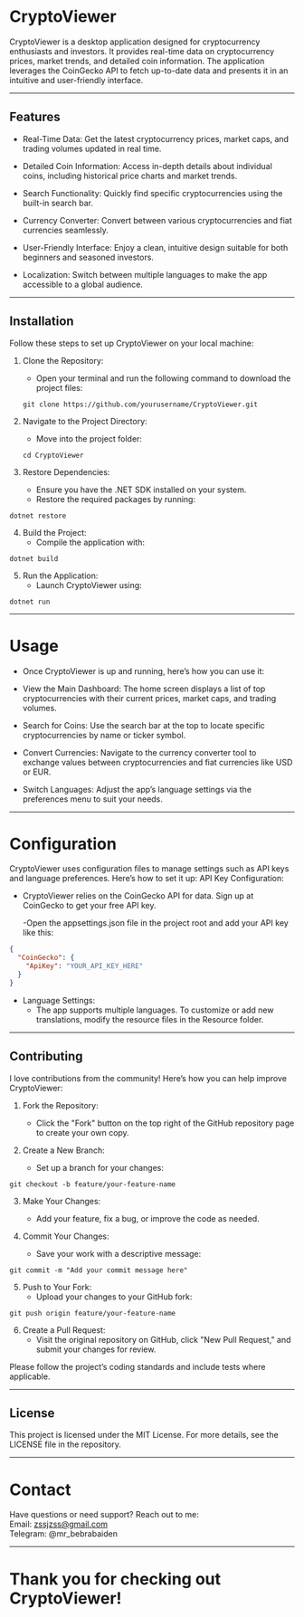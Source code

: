 # CryptoViewer
CryptoViewer is a desktop application designed for cryptocurrency enthusiasts and investors. It provides real-time data on cryptocurrency prices, market trends, and detailed coin information. The application leverages the CoinGecko API to fetch up-to-date data and presents it in an intuitive and user-friendly interface.

---


## Features
- Real-Time Data: Get the latest cryptocurrency prices, market caps, and trading volumes updated in real time.

- Detailed Coin Information: Access in-depth details about individual coins, including historical price charts and market trends.

- Search Functionality: Quickly find specific cryptocurrencies using the built-in search bar.

- Currency Converter: Convert between various cryptocurrencies and fiat currencies seamlessly.

- User-Friendly Interface: Enjoy a clean, intuitive design suitable for both beginners and seasoned investors.

- Localization: Switch between multiple languages to make the app accessible to a global audience.

--- 

## Installation

Follow these steps to set up CryptoViewer on your local machine:

1. Clone the Repository:
   -   Open your terminal and run the following command to download the project files:
   
   ```
   git clone https://github.com/yourusername/CryptoViewer.git
   ```
2. Navigate to the Project Directory:
    -   Move into the project folder:
   ```
   cd CryptoViewer
   ```
3. Restore Dependencies:
    -   Ensure you have the .NET SDK installed on your system.
    -   Restore the required packages by running:
```
dotnet restore
```
4. Build the Project:
    - Compile the application with:
```
dotnet build
```
5. Run the Application:
    - Launch CryptoViewer using:

```
dotnet run
```

---

# Usage
- Once CryptoViewer is up and running, here’s how you can use it:
- View the Main Dashboard: The home screen displays a list of top cryptocurrencies with their current prices, market caps, and trading volumes.

- Search for Coins: Use the search bar at the top to locate specific cryptocurrencies by name or ticker symbol.

- Convert Currencies: Navigate to the currency converter tool to exchange values between cryptocurrencies and fiat currencies like USD or EUR.

- Switch Languages: Adjust the app’s language settings via the preferences menu to suit your needs.

--- 

# Configuration
CryptoViewer uses configuration files to manage settings such as API keys and language preferences. Here’s how to set it up:
API Key Configuration:
- CryptoViewer relies on the CoinGecko API for data. Sign up at CoinGecko to get your free API key.

  -Open the appsettings.json file in the project root and add your API key like this:
```json
{
  "CoinGecko": {
    "ApiKey": "YOUR_API_KEY_HERE"
  }
}
```
- Language Settings:
    - The app supports multiple languages. To customize or add new translations, modify the resource files in the Resource folder.

--- 

## Contributing
I love contributions from the community! Here’s how you can help improve CryptoViewer:
1. Fork the Repository:
    - Click the "Fork" button on the top right of the GitHub repository page to create your own copy.

2. Create a New Branch:
    - Set up a branch for your changes:
```
git checkout -b feature/your-feature-name
```

3. Make Your Changes:
    - Add your feature, fix a bug, or improve the code as needed.

4. Commit Your Changes:
    - Save your work with a descriptive message:
```
git commit -m "Add your commit message here"
```
5. Push to Your Fork:
    - Upload your changes to your GitHub fork:
```
git push origin feature/your-feature-name
```
6. Create a Pull Request:
    - Visit the original repository on GitHub, click "New Pull Request," and submit your changes for review.

Please follow the project’s coding standards and include tests where applicable.

---

## License
This project is licensed under the MIT License. For more details, see the LICENSE file in the repository.

---

# Contact
Have questions or need support? Reach out to me:<br>
Email: zssjzss@gmail.com <br>
Telegram: @mr_bebrabaiden

---

# Thank you for checking out CryptoViewer!


























